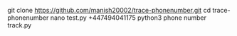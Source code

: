 git clone https://github.com/manish20002/trace-phonenumber.git
cd trace-phonenumber
nano test.py +447494041175
python3 phone number track.py


